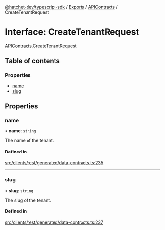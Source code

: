 [@hatchet-dev/typescript-sdk](../README.md) / [Exports](../modules.md) / [APIContracts](../modules/APIContracts.md) / CreateTenantRequest

# Interface: CreateTenantRequest

[APIContracts](../modules/APIContracts.md).CreateTenantRequest

## Table of contents

### Properties

- [name](APIContracts.CreateTenantRequest.md#name)
- [slug](APIContracts.CreateTenantRequest.md#slug)

## Properties

### name

• **name**: `string`

The name of the tenant.

#### Defined in

[src/clients/rest/generated/data-contracts.ts:235](https://github.com/hatchet-dev/hatchet/blob/af21f67/typescript-sdk/src/clients/rest/generated/data-contracts.ts#L235)

___

### slug

• **slug**: `string`

The slug of the tenant.

#### Defined in

[src/clients/rest/generated/data-contracts.ts:237](https://github.com/hatchet-dev/hatchet/blob/af21f67/typescript-sdk/src/clients/rest/generated/data-contracts.ts#L237)
